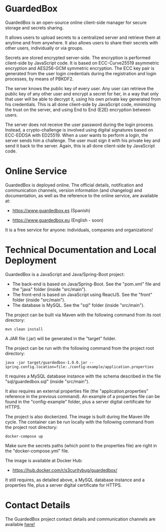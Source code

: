 # GuardedBox

GuardedBox is an open-source online client-side manager for secure storage and secrets sharing. 

It allows users to upload secrets to a centralized server and retrieve them at anytime and from anywhere. 
It also allows users to share their secrets with other users, individually or via groups.

Secrets are stored encrypted server-side. The encryption is performed client-side by JavaScript code. It is 
based on ECC-Curve25519 asymmetric encryption and AES256-GCM symmetric encryption. The ECC key pair is 
generated from the user login credentials during the registration and login processes, by means of PBKDF2.

The server knows the public key of every user. Any user can retrieve the public key of any other user and
encrypt a secret for her, in a way that only that user will be able to decrypt it, using his own private key
generated from his credentials. This is all done client-side by JavaScript code, minimizing the trust on the server,
and using End to End (E2E) encryption between users.

The server does not receive the user password during the login process. Instead, a crypto-challenge is
involved using digital signatures based on ECC-EDDSA with ED25519. When a user wants to perform a login, 
the server sends him a challenge. The user must sign it with his private key and send it back to the server. 
Again, this is all done client-side by JavaScript code.

# Online Service

GuardedBox is deployed online. The official details, notification and communication channels, version information (and changelog) and documentation, as well as the reference to the online service, are available at:

- https://www.guardedbox.es (Spanish)

- https://www.guardedbox.eu (English - soon)

It is a free service for anyone: individuals, companies and organizations!

# Technical Documentation and Local Deployment

GuardedBox is a JavaScript and Java/Spring-Boot project:
- The back-end is based on Java/Spring-Boot. See the "pom.xml" file and the "java" folder (inside "src/main").
- The front-end is based on JavaScript using ReactJS. See the "front" folder (inside "src/main").
- The database is MySQL. See the "sql" folder (inside "src/main").

The project can be built via Maven with the following command from its root directory:

```shell
mvn clean install
```

A JAR file (.jar) will be generated in the "target" folder. 

The project can be run with the following command from the project root directory:

```shell
java -jar target/guardedbox-1.0.0.jar --spring.config.location=file:./config-example/application.properties
```

It requires a MySQL database instance with the schema described in the file "sql/guardedbox.sql" (inside "src/main").

It also requires an external properties file (the "application.properties" reference in the previous command). An
example of a properties file can be found in the "config-example" folder, plus a server digital certificate for HTTPS.

The project is also dockerized. The image is built during the Maven life cycle. The container can be run locally
with the following command from the project root directory:

```shell
docker-compose up
```

Make sure the secrets paths (which point to the properties file) are right in the "docker-compose.yml" file.

The image is available at Docker Hub:

- https://hub.docker.com/r/s3curitybug/guardedbox/

It still requires, as detailed above, a MySQL database instance and a properties file, plus a server digital certificate for HTTPS.

# Contact Details

The GuardedBox project contact details and communication channels are available [here!](https://guardedbox.es/index.html#contacto)
